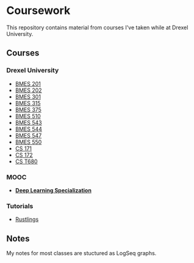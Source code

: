 # Coursework

This repository contains material from courses I've taken while at Drexel University.

## Courses

### Drexel University

- [BMES 201](bmes201)
- [BMES 202](bmes202)
- [BMES 301](bmes301)
- [BMES 315](bmes315)
- [BMES 375](bmes375)
- [BMES 510](bmes510)
- [BMES 543](bmes543)
- [BMES 544](bmes544)
- [BMES 547](bmes547)
- [BMES 550](bmes550)
- [CS 171](cs171)
- [CS 172](cs172)
- [CS T680](csT680)

### MOOC

- **[Deep Learning Specialization](coursera/deep-learning-specialization)**


### Tutorials

- [Rustlings](rustlings)

## Notes

My notes for most classes are stuctured as LogSeq graphs.

